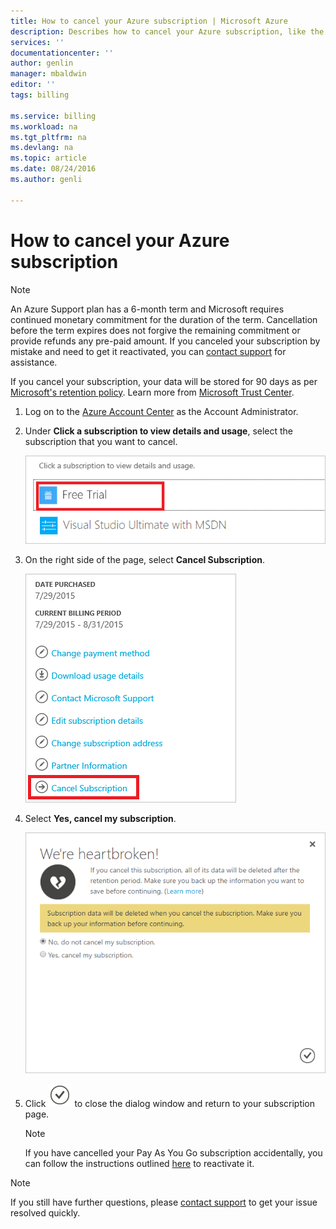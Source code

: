```yaml
---
title: How to cancel your Azure subscription | Microsoft Azure
description: Describes how to cancel your Azure subscription, like the Free Trial subscription
services: ''
documentationcenter: ''
author: genlin
manager: mbaldwin
editor: ''
tags: billing

ms.service: billing
ms.workload: na
ms.tgt_pltfrm: na
ms.devlang: na
ms.topic: article
ms.date: 08/24/2016
ms.author: genli

---
```

# How to cancel your Azure subscription
> [!NOTE]
> An Azure Support plan has a 6-month term and Microsoft requires continued monetary commitment for the duration of the term. Cancellation before the term expires does not forgive the remaining commitment or provide refunds any pre-paid amount. If you canceled your subscription by mistake and need to get it reactivated, you can [contact support](https://portal.azure.com/?#blade/Microsoft_Azure_Support/HelpAndSupportBlade) for assistance.
> 
> 

If you cancel your subscription, your data will be stored for 90 days as per [Microsoft's retention policy](http://www.microsoftvolumelicensing.com/DocumentSearch.aspx?Mode=3&DocumentTypeId=31). Learn more from [Microsoft Trust Center](https://www.microsoft.com/en-us/TrustCenter/Privacy/You-are-in-control-of-your-data).

1. Log on to the [Azure Account Center](https://account.windowsazure.com/subscriptions) as the Account Administrator.
2. Under **Click a subscription to view details and usage**, select the subscription that you want to cancel. 
   
    ![selectsub](./media/billing-how-to-cancel-azure-subscription/Selectsub.png)
3. On the right side of the page, select **Cancel Subscription**.
   
    ![cancelsub](./media/billing-how-to-cancel-azure-subscription/cancelsub.png)
4. Select **Yes, cancel my subscription**.
   
    ![cancelbox](./media/billing-how-to-cancel-azure-subscription/cancelbox.png)
5. Click ![checkbutton](./media/billing-how-to-cancel-azure-subscription/checkbutton.png) to close the dialog window and return to your subscription page.
   
   > [!NOTE]
   > If you have cancelled your Pay As You Go subscription accidentally, you can follow the instructions outlined [here](https://azure.microsoft.com/en-us/documentation/articles/billing-subscription-become-disable/) to reactivate it.
   > 
   > 

> [!NOTE]
> If you still have further questions, please [contact support](https://portal.azure.com/?#blade/Microsoft_Azure_Support/HelpAndSupportBlade) to get your issue resolved quickly.
> 
> 

